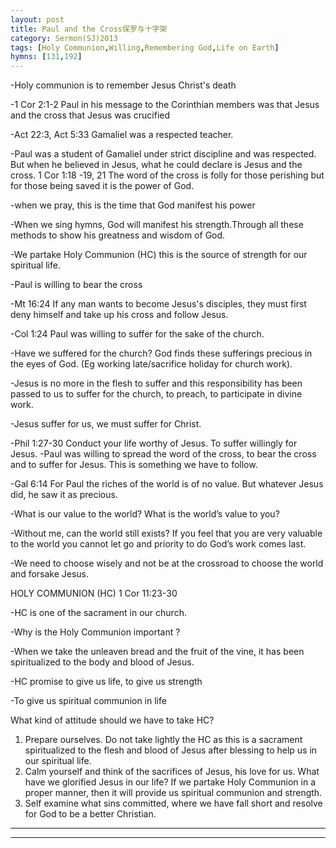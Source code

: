 ```yaml
---
layout: post
title: Paul and the Cross保罗与十字架
category: Sermon(SJ)2013
tags: [Holy Communion,Willing,Remembering God,Life on Earth]
hymns: [131,192]
---
```

-Holy communion is to remember Jesus Christ's death

-1 Cor 2:1-2 Paul in his message to the Corinthian members was that Jesus and the cross that Jesus was crucified

-Act 22:3, Act 5:33 Gamaliel was a respected teacher.

-Paul was a student of Gamaliel under strict discipline and was respected. But when he believed in Jesus, what he could declare is Jesus and the cross.
1 Cor 1:18 -19, 21 The word of the cross is folly for those perishing but for those being saved it is the power of God.

-when we pray, this is the time that God manifest his power 

-When we sing hymns, God will manifest his strength.Through all these methods to show his greatness and wisdom of God.

-We partake Holy Communion (HC) this is the source of strength for our spiritual life.

-Paul is willing to bear the cross

-Mt 16:24 If any man wants to become Jesus's disciples, they must first deny himself and take up his cross and follow Jesus.

-Col 1:24 Paul was willing to suffer for the sake of the church.

-Have we suffered for the church? God finds these sufferings precious in the eyes of God. (Eg working late/sacrifice holiday for church work).

-Jesus is no more in the flesh to suffer and this responsibility has been passed to us to suffer for the church, to preach, to participate in divine work.

-Jesus suffer for us, we must suffer for Christ.

-Phil 1:27-30 Conduct your life worthy of Jesus. To suffer willingly for Jesus. -Paul was willing to spread the word of the cross, to bear the cross and to suffer for Jesus. This is something we have to follow.

-Gal 6:14 For Paul the riches of the world is of no value. But whatever Jesus did, he saw it as precious.  

-What is our value to the world? What is the world’s value to you?

-Without me, can the world still exists? If you feel that you are very valuable to the world you cannot let go and priority to do God’s work comes last.

-We need to choose wisely and not be at the crossroad to choose the world and forsake Jesus. 

HOLY COMMUNION (HC) 
1 Cor 11:23-30 

-HC is one of the sacrament in our church. 

-Why is the Holy Communion important ? 

-When we take the unleaven bread and the fruit of the vine, it has been spiritualized to the body and blood of Jesus.

-HC promise to give us life, to give us strength

-To give us spiritual communion in life

What kind of attitude should we have to take HC?
1)	Prepare ourselves. Do not take lightly the HC as this is a sacrament spiritualized to the flesh and blood of Jesus after blessing to help us in our spiritual life.
2)	Calm yourself and think of the sacrifices of Jesus, his love for us. What have we glorified Jesus in our life? If we partake Holy Communion in a proper manner, then it will provide us spiritual communion and strength.
3)	Self examine what sins committed, where we have fall short  and resolve for God to be a better Christian.




----
****
